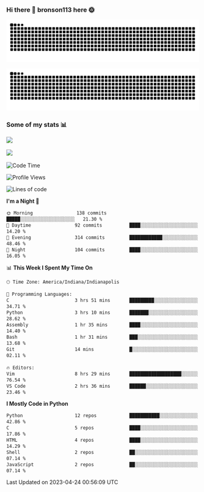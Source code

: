 ### Hi there 👋 bronson113 here 🌞
<div align="center">

![GitHub Snake Light](https://raw.githubusercontent.com/bronson113/bronson113/snake/github-snake.svg#gh-light-mode-only)

![GitHub Snake dark](https://raw.githubusercontent.com/bronson113/bronson113/snake/github-snake-dark.svg#gh-dark-mode-only)

</div>

### Some of my stats 📊
![](https://github-readme-stats-sigma-five.vercel.app/api?username=bronson113&theme=transparent&show_icons=true)

![](https://github-readme-stats-sigma-five.vercel.app/api/top-langs/?username=bronson113&theme=transparent&layout=compact&card_width=445)



<!--START_SECTION:waka-->
![Code Time](http://img.shields.io/badge/Code%20Time-188%20hrs%2045%20mins-blue)

![Profile Views](http://img.shields.io/badge/Profile%20Views-0-blue)

![Lines of code](https://img.shields.io/badge/From%20Hello%20World%20I%27ve%20Written-7.0%20million%20lines%20of%20code-blue)

**I'm a Night 🦉** 

```text
🌞 Morning                138 commits         █████░░░░░░░░░░░░░░░░░░░░   21.30 % 
🌆 Daytime                92 commits          ████░░░░░░░░░░░░░░░░░░░░░   14.20 % 
🌃 Evening                314 commits         ████████████░░░░░░░░░░░░░   48.46 % 
🌙 Night                  104 commits         ████░░░░░░░░░░░░░░░░░░░░░   16.05 % 
```


📊 **This Week I Spent My Time On** 

```text
🕑︎ Time Zone: America/Indiana/Indianapolis

💬 Programming Languages: 
C                        3 hrs 51 mins       █████████░░░░░░░░░░░░░░░░   34.71 % 
Python                   3 hrs 10 mins       ███████░░░░░░░░░░░░░░░░░░   28.62 % 
Assembly                 1 hr 35 mins        ████░░░░░░░░░░░░░░░░░░░░░   14.40 % 
Bash                     1 hr 31 mins        ███░░░░░░░░░░░░░░░░░░░░░░   13.68 % 
Git                      14 mins             █░░░░░░░░░░░░░░░░░░░░░░░░   02.11 % 

🔥 Editors: 
Vim                      8 hrs 29 mins       ███████████████████░░░░░░   76.54 % 
VS Code                  2 hrs 36 mins       ██████░░░░░░░░░░░░░░░░░░░   23.46 % 
```

**I Mostly Code in Python** 

```text
Python                   12 repos            ███████████░░░░░░░░░░░░░░   42.86 % 
C                        5 repos             ████░░░░░░░░░░░░░░░░░░░░░   17.86 % 
HTML                     4 repos             ████░░░░░░░░░░░░░░░░░░░░░   14.29 % 
Shell                    2 repos             ██░░░░░░░░░░░░░░░░░░░░░░░   07.14 % 
JavaScript               2 repos             ██░░░░░░░░░░░░░░░░░░░░░░░   07.14 % 
```




 Last Updated on 2023-04-24 00:56:09 UTC
<!--END_SECTION:waka-->
